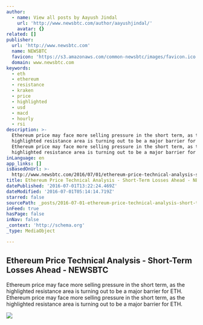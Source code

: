 ```yaml
---
author:
  - name: View all posts by Aayush Jindal
    url: 'http://www.newsbtc.com/author/aayushjindal/'
    avatar: {}
related: []
publisher:
  url: 'http://www.newsbtc.com'
  name: NEWSBTC
  favicon: 'https://s3.amazonaws.com/common-newsbtc/images/favicon.ico'
  domain: www.newsbtc.com
keywords:
  - eth
  - ethereum
  - resistance
  - kraken
  - price
  - highlighted
  - usd
  - macd
  - hourly
  - rsi
description: >-
  Ethereum price may face more selling pressure in the short term, as the
  highlighted resistance area is turning out to be a major barrier for ETH.
  Ethereum price may face more selling pressure in the short term, as the
  highlighted resistance area is turning out to be a major barrier for ETH.
inLanguage: en
app_links: []
isBasedOnUrl: >-
  http://www.newsbtc.com/2016/07/01/ethereum-price-technical-analysis-short-term-losses-ahead/
title: Ethereum Price Technical Analysis - Short-Term Losses Ahead - NEWSBTC
datePublished: '2016-07-01T13:22:24.469Z'
dateModified: '2016-07-01T05:14:14.719Z'
starred: false
sourcePath: _posts/2016-07-01-ethereum-price-technical-analysis-short-term-losses-ahead.md
inFeed: true
hasPage: false
inNav: false
_context: 'http://schema.org'
_type: MediaObject

---
```

<article style=""><h1>Ethereum Price Technical Analysis - Short-Term Losses Ahead - NEWSBTC</h1><p>Ethereum price may face more selling pressure in the short term, as the highlighted resistance area is turning out to be a major barrier for ETH. Ethereum price may face more selling pressure in the short term, as the highlighted resistance area is turning out to be a major barrier for ETH.</p><img src="http://s3.amazonaws.com/main-newsbtc-images/2016/07/01032018/Ethereum.png" /></article>